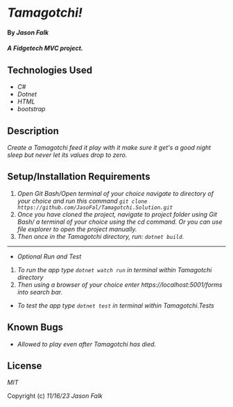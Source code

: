 # _Tamagotchi!_

#### By _**Jason Falk**_

#### _A Fidgetech MVC project._

## Technologies Used

* _C#_
* _Dotnet_
* _HTML_
* _bootstrap_

## Description

_Create a Tamagotchi feed it play with it make sure it get's a good night sleep but never let its values drop to zero._

## Setup/Installation Requirements

1. _Open Git Bash/Open terminal of your choice navigate to directory of your choice and run this command `git clone https://github.com/JasoFal/Tamagotchi.Solution.git`_
2. _Once you have cloned the project, navigate to project folder using Git Bash/ a terminal of your choice using the cd command. Or you can use file explorer to open the project manually._
3. _Then once in the Tamagotchi directory, run: `dotnet build`._
------------------
* _Optional Run and Test_
1. _To run the app type `dotnet watch run` in terminal within Tamagotchi directory_
2. _Then using a browser of your choice enter https://localhost:5001/forms into search bar._
* _To test the app type `dotnet test` in terminal within Tamagotchi.Tests_

## Known Bugs

* _Allowed to play even after Tamagotchi has died._

## License

_MIT_

Copyright (c) _11/16/23_ _Jason Falk_